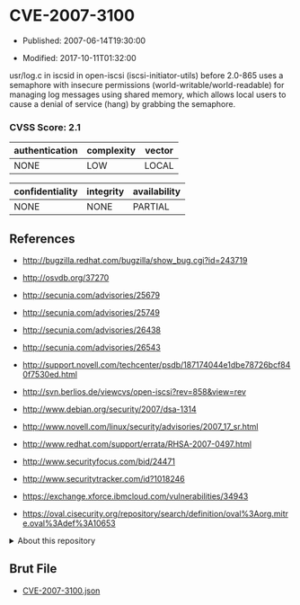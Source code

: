 # CVE-2007-3100

- Published: 2007-06-14T19:30:00

- Modified: 2017-10-11T01:32:00

usr/log.c in iscsid in open-iscsi (iscsi-initiator-utils) before 2.0-865 uses a semaphore with insecure permissions (world-writable/world-readable) for managing log messages using shared memory, which allows local users to cause a denial of service (hang) by grabbing the semaphore.

### CVSS Score: **2.1**

| authentication | complexity | vector |
| --- | --- | --- |
| NONE | LOW | LOCAL |

| confidentiality | integrity | availability |
| --- | --- | --- |
| NONE | NONE | PARTIAL |

## References

* http://bugzilla.redhat.com/bugzilla/show_bug.cgi?id=243719

* http://osvdb.org/37270

* http://secunia.com/advisories/25679

* http://secunia.com/advisories/25749

* http://secunia.com/advisories/26438

* http://secunia.com/advisories/26543

* http://support.novell.com/techcenter/psdb/187174044e1dbe78726bcf840f7530ed.html

* http://svn.berlios.de/viewcvs/open-iscsi?rev=858&view=rev

* http://www.debian.org/security/2007/dsa-1314

* http://www.novell.com/linux/security/advisories/2007_17_sr.html

* http://www.redhat.com/support/errata/RHSA-2007-0497.html

* http://www.securityfocus.com/bid/24471

* http://www.securitytracker.com/id?1018246

* https://exchange.xforce.ibmcloud.com/vulnerabilities/34943

* https://oval.cisecurity.org/repository/search/definition/oval%3Aorg.mitre.oval%3Adef%3A10653

<details>
<summary>About this repository</summary> 

  This repository is part of the project [Live Hack CVE](https://github.com/Live-Hack-CVE). Main website can be found [www.live-hack.org](https://www.live-hack.org) 
  
  Made by [Sn0wAlice](https://github.com/Sn0wAlice) for the people that care about security and need to have a feed of the latest CVEs. Hope you enjoy it, don't forget to star the repo and follow me on [Twitter](https://twitter.com/Sn0wAlice) and [Github](https://github.com/Sn0wAlice). And that is my [personnal website](https://www.alice-snow.me/)

  - [Home Page](https://github.com/Live-Hack-CVE)
  - [Framework](https://github.com/Live-Hack-CVE/cve-framework)
  - [CVE database](https://github.com/Live-Hack-CVE/full_database)
  - [Changelog](https://github.com/Live-Hack-CVE/Changelog)
</details>

## Brut File

* [CVE-2007-3100.json](https://raw.githubusercontent.com/Live-Hack-CVE/full_database/main/cves/2007/CVE-2007-3100.json)

